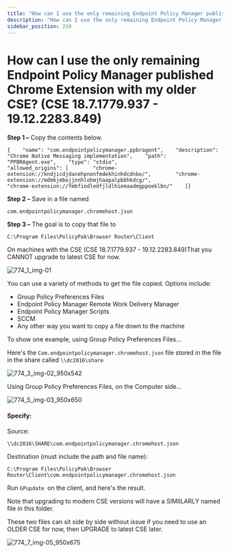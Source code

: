 ```yaml
---
title: "How can I use the only remaining Endpoint Policy Manager published Chrome Extension with my older CSE? (CSE 18.7.1779.937 - 19.12.2283.849)"
description: "How can I use the only remaining Endpoint Policy Manager published Chrome Extension with my older CSE? (CSE 18.7.1779.937 - 19.12.2283.849)"
sidebar_position: 210
---
```


# How can I use the only remaining Endpoint Policy Manager published Chrome Extension with my older CSE? (CSE 18.7.1779.937 - 19.12.2283.849)

**Step 1 –** Copy the contents below.

```
{    "name": "com.endpointpolicymanager.ppbragent",    "description": "Chrome Native Messaging implementation",    "path": "PPBRAgent.exe",    "type": "stdio",    
"allowed_origins": [        "chrome-extension://kndjicdjdanehpnonfmdekhinhdcdnbo/",        "chrome-extension://mdmkjmbojjnnhlohmjhaapalpbbhkdcg/",        
"chrome-extension://fmbfiodledfjldlhiemaadmgppoeklbn/"    ]}
```

**Step 2 –** Save in a file named

`com.endpointpolicymanager.chromehost.json`

**Step 3 –** The goal is to copy that file to

```
C:\Program Files\PolicyPak\Browser Router\Client
```

On machines with the CSE (CSE 18.7.1779.937 - 19.12.2283.849)That you CANNOT upgrade to latest CSE
for now.

![774_1_img-01](assets/clientsideextension/774_1_img-01.webp)

You can use a variety of methods to get the file copied. Options include:

- Group Policy Preferences Files
- Endpoint Policy Manager Remote Work Delivery Manager
- Endpoint Policy Manager Scripts
- SCCM
- Any other way you want to copy a file down to the machine

To show one example, using Group Policy Preferences Files…

Here's the `Com.endpointpolicymanager.chromehost.json` file stored in the file in the share called
`\\dc2016\share`

![774_3_img-02_950x542](assets/clientsideextension/774_3_img-02_950x542.webp)

Using Group Policy Preferences Files, on the Computer side…

![774_5_img-03_950x650](assets/clientsideextension/774_5_img-03_950x650.webp)

#### Specify:

Source:

```
\\dc2016\SHARE\com.endpointpolicymanager.chromehost.json
```

Destination (must include the path and file name):

```
C:\Program Files\PolicyPak\Browser Router\Client\com.endpointpolicymanager.chromehost.json
```

Run `GPupdate `on the client, and here's the result.

Note that upgrading to modern CSE versions will have a SIMIILARLY named file in this folder.

These two files can sit side by side without issue if you need to use an OLDER CSE for now, then
UPGRADE to latest CSE later.

![774_7_img-05_950x675](assets/clientsideextension/774_7_img-05_950x675.webp)
